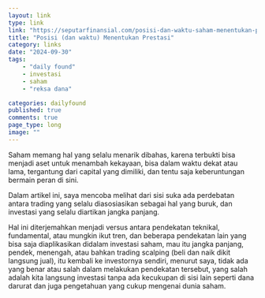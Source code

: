 ```yaml
---
layout: link
type: link
link: "https://seputarfinansial.com/posisi-dan-waktu-saham-menentukan-prestasi/"
title: "Posisi (dan waktu) Menentukan Prestasi"
category: links
date: "2024-09-30"
tags: 
    - "daily found"
    - investasi
    - saham
    - "reksa dana"

categories: dailyfound
published: true
comments: true
page_type: long
image: ""
---
```


Saham memang hal yang selalu menarik dibahas, karena terbukti bisa menjadi aset untuk menambah kekayaan, bisa dalam waktu dekat atau lama, tergantung dari capital yang dimiliki, dan tentu saja keberuntungan bermain peran di sini.

Dalam artikel ini, saya mencoba melihat dari sisi suka ada perdebatan antara trading yang selalu diasosiasikan sebagai hal yang buruk, dan investasi yang selalu diartikan jangka panjang.

Hal ini diterjemahkan menjadi versus antara pendekatan teknikal, fundamental, atau mungkin ikut tren, dan beberapa pendekatan lain yang bisa saja diaplikasikan didalam investasi saham, mau itu jangka panjang, pendek, menengah, atau bahkan trading scalping (beli dan naik dikit langsung jual), itu kembali ke investornya sendiri, menurut saya, tidak ada yang benar atau salah dalam melakukan pendekatan tersebut, yang salah adalah kita langsung investasi tanpa ada kecukupan di sisi lain seperti dana darurat dan juga pengetahuan yang cukup mengenai dunia saham.